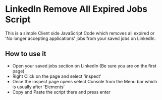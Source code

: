 # LinkedIn Remove All Expired Jobs Script

This is a simple Client side JavaScript Code which removes all expired or 'No longer accepting applications' jobs from your saved jobs on LinkedIn.  

## How to use it

* Open your saved jobs section on LinkedIn (Be sure you are on the first page)
* Right Click on the page and select 'inspect'
* Once the inspect page opens select Console from the Menu bar which is usually after 'Elements'
* Copy and Paste the script there and press enter

